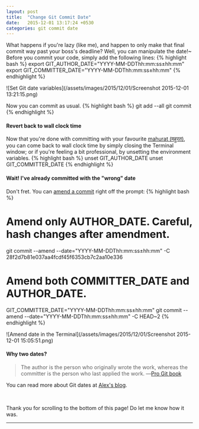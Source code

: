 ```yaml
---
layout: post
title:  "Change Git Commit Date"
date:   2015-12-01 13:17:24 +0530
categories: git commit date
---
```


What happens if you're lazy (like me), and happen to only make that final commit
way past your boss's deadline? Well, you can manipulate the date!~ Before you
commit your code, simply add the following lines:
{% highlight bash %}
export GIT_AUTHOR_DATE="YYYY-MM-DDThh:mm:ss±hh:mm"
export GIT_COMMITTER_DATE="YYYY-MM-DDThh:mm:ss±hh:mm"
{% endhighlight %}

![Set Git date variables](/assets/images/2015/12/01/Screenshot 2015-12-01 13:21:15.png)

Now you can commit as usual.
{% highlight bash %}
git add --all
git commit
{% endhighlight %}

#### Revert back to wall clock time

Now that you're done with committing with your favourite [mahurat
(महुरत)][mahurat-meaning], you can come back to wall clock time by simply
closing the Terminal window; or if you're feeling a bit professional, by
unsetting the environment variables.
{% highlight bash %}
unset GIT_AUTHOR_DATE
unset GIT_COMMITTER_DATE
{% endhighlight %}


#### Wait! I've already committed with the "wrong" date

Don't fret. You can [amend a commit][git-amend-date] right off the prompt:
{% highlight bash %}
# Amend only AUTHOR_DATE. Careful, hash changes after amendment.
git commit --amend --date="YYYY-MM-DDThh:mm:ss±hh:mm" -C 28f2d7b81e037aa4fcdf45f6353cb7c2aa10e336
# Amend both COMMITTER_DATE and AUTHOR_DATE.
GIT_COMMITTER_DATE="YYYY-MM-DDThh:mm:ss±hh:mm" git commit --amend --date="YYYY-MM-DDThh:mm:ss±hh:mm" -C HEAD~2
{% endhighlight %}

![Amend date in the Terminal](/assets/images/2015/12/01/Screenshot 2015-12-01 15:05:51.png)

#### Why two dates?

> The author is the person who originally wrote the work, whereas the committer is the person who last applied the work.
―[Pro Git book][pro-git-dates]

You can read more about Git dates at [Alex's blog][alex-dates].



​

Thank you for scrolling to the bottom of this page! Do let me know
how it was.

*******

[mahurat-meaning]: https://www.oxforddictionaries.com/definition/english/mahurat
[git-amend-date]: https://stackoverflow.com/questions/454734/how-can-one-change-the-timestamp-of-an-old-commit-in-git/5017265#5017265
[pro-git-dates]: https://git-scm.com/book/ch2-3.html
[alex-dates]: http://alexpeattie.com/blog/working-with-dates-in-git/
